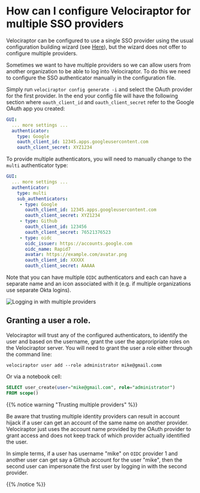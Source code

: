 # How can I configure Velociraptor for multiple SSO providers

Velociraptor can be configured to use a single SSO provider using the usual configuration building wizard (see [Here](https://docs.velociraptor.app/docs/deployment/cloud/#configuring-google-oauth-sso)), but the wizard does not offer to configure multiple providers.

Sometimes we want to have multiple providers so we can allow users from another organization to be able to log into Velociraptor. To do this we need to configure the SSO authenticator manually in the configuration file.

Simply run `velociraptor config generate -i` and select the OAuth provider for the first provider. In the end your config file will have the following section where `oauth_client_id` and `oauth_client_secret` refer to the Google OAuth app you created:

```yaml
GUI:
  ... more settings ...
  authenticator:
    type: Google
    oauth_client_id: 12345.apps.googleusercontent.com
    oauth_client_secret: XYZ1234
```

To provide multiple authenticators, you will need to manually change to the `multi` authenticator type:
```yaml
GUI:
  ... more settings ...
  authenticator:
    type: multi
    sub_authenticators:
     - type: Google
       oauth_client_id: 12345.apps.googleusercontent.com
       oauth_client_secret: XYZ1234
     - type: Github
       oauth_client_id: 123456
       oauth_client_secret: 76521376523
     - type: oidc
       oidc_issuer: https://accounts.google.com
       oidc_name: Rapid7
       avatar: https://example.com/avatar.png
       oauth_client_id: XXXXX
       oauth_client_secret: AAAAA
```

Note that you can have multiple `OIDC` authenticators and each can have a separate name and an icon associated with it (e.g. if multiple organizations use separate Okta logins).

![Logging in with multiple providers](https://user-images.githubusercontent.com/3856546/160241517-c2bf85e5-7d5d-4d3b-ac24-b2bfbda5436b.png)

## Granting a user a role.

Velociraptor will trust any of the configured authenticators, to identify the user and based on the username, grant the user the approripriate roles on the Velociraptor server. You will need to grant the user a role either through the command line:

```
velociraptor user add --role administrator mike@gmail.comm
```

Or via a notebook cell:
```sql
SELECT user_create(user="mike@gmail.com", role="administrator")
FROM scope()
```

{{% notice warning "Trusting multiple providers" %}}

Be aware that trusting multiple identity providers can result in account hijack if a user can get an account of the same name on another provider. Velociraptor just uses the account name provided by the OAuth provider to grant access and does not keep track of which provider actually identified the user.

In simple terms, if a user has username "mike" on `OIDC` provider 1 and another user can get say a Github account for the user "mike", then the second user can impersonate the first user by logging in with the second provider.

{{% /notice %}}
